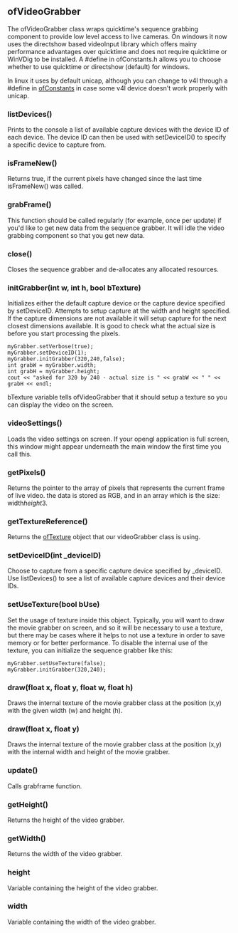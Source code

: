 
## ofVideoGrabber ##


The ofVideoGrabber class wraps quicktime's sequence grabbing component to provide low level access to live cameras. On windows it now uses the directshow based videoInput library which offers mainy performance advantages over quicktime and does not require quicktime or WinVDig to be installed. A #define in ofConstants.h allows you to choose whether to use quicktime or directshow (default) for windows.

In linux it uses by default unicap, although you can change to v4l through a #define in [ofConstants](../utils/ofConstants.htm) in case some v4l device doesn't work properly with unicap.

### listDevices() ###

Prints to the console a list of available capture devices with the device ID of each device. The device ID can then be used with setDeviceID() to specify a specific device to capture from.	

### isFrameNew() ### 

Returns true, if the current pixels have changed since the last time isFrameNew() was called. 	

### grabFrame() ### 

This function should be called regularly (for example, once per update) if you'd like to get new data from the sequence grabber. It will idle the video grabbing component so that you get new data.	

### close() ### 

Closes the sequence grabber and de-allocates any allocated resources. 	
	

### initGrabber(int w, int h, bool bTexture) ### 

Initializes either the default capture device or the capture device specified by setDeviceID. Attempts to setup capture at the width and height specified. If the capture dimensions are not available it will setup capture for the next closest dimensions available. It is good to check what the actual size is before you start processing the pixels.

```
myGrabber.setVerbose(true);
myGrabber.setDeviceID(1);
myGrabber.initGrabber(320,240,false);
int grabW = myGrabber.width;
int grabH = myGrabber.height;
cout << "asked for 320 by 240 - actual size is " << grabW << " " << grabH << endl;
```

bTexture variable tells ofVideoGrabber that it should setup a texture so you can display the video on the screen.		
	
### videoSettings() ### 

Loads the video settings on screen. If your opengl application is full screen, this window might appear underneath the main window the first time you call this.	


### getPixels()	### 

Returns the pointer to the array of pixels that represents the current frame of live video. the data is stored as RGB, and in an array which is the size: width*height*3.	


### getTextureReference() ### 
	
Returns the [ofTexture](../gl/ofTexture.htm) object that our videoGrabber class is using.	
	
	
### setDeviceID(int _deviceID) ### 
	
Choose to capture from a specific capture device specified by _deviceID. Use listDevices() to see a list of available capture devices and their device IDs.		

### setUseTexture(bool bUse) ### 

Set the usage of texture inside this object. Typically, you will want to draw the movie grabber on screen, and so it will be necessary to use a texture, but there may be cases where it helps to not use a texture in order to save memory or for better performance. To disable the internal use of the texture, you can initialize the sequence grabber like this:

```
myGrabber.setUseTexture(false);
myGrabber.initGrabber(320,240);
```
	
### draw(float x, float y, float w, float h) ### 

Draws the internal texture of the movie grabber class at the position (x,y) with the given width (w) and height (h). 	
	
### draw(float x, float y)	### 
	
Draws the internal texture of the movie grabber class at the position (x,y) with the internal width and height of the movie grabber.	

### update() ###

Calls grabframe function.	
	

### getHeight() ### 

Returns the height of the video grabber.	

### getWidth() ### 

Returns the width of the video grabber.	
	
### height ### 

Variable containing the height of the video grabber.	
	
### width ### 

Variable containing the width of the video grabber.	
